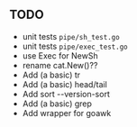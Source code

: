 ## TODO

 * unit tests `pipe/sh_test.go`
 * unit tests `pipe/exec_test.go`
 * use Exec for NewSh
 * rename cat.New()??
 * Add (a basic) tr
 * Add (a basic) head/tail
 * Add sort --version-sort
 * Add (a basic) grep
 * Add wrapper for goawk
